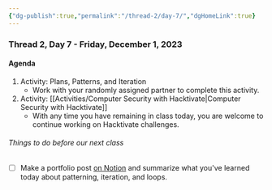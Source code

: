 ```yaml
---
{"dg-publish":true,"permalink":"/thread-2/day-7/","dgHomeLink":true}
---
```


### Thread 2, Day 7 - Friday, December 1, 2023
#### Agenda
1. Activity: Plans, Patterns, and Iteration
	- Work with your randomly assigned partner to complete this activity.
2. Activity: [[Activities/Computer Security with Hacktivate\|Computer Security with Hacktivate]]
	- With any time you have remaining in class today, you are welcome to continue working on Hacktivate challenges.
###### Things to do before our next class
- [ ] Make a portfolio post [on Notion](https://notion.so) and summarize what you've learned today about patterning, iteration, and loops.